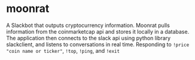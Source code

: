# moonrat
A Slackbot that outputs cryptocurrency information. 
Moonrat pulls information from the coinmarketcap api and stores it locally in a database.
The application then connects to the slack api using python library slackclient, and listens to conversations in real time.
Responding to `!price "coin name or ticker"`, `!top`, `!ping`, and `!exit`




